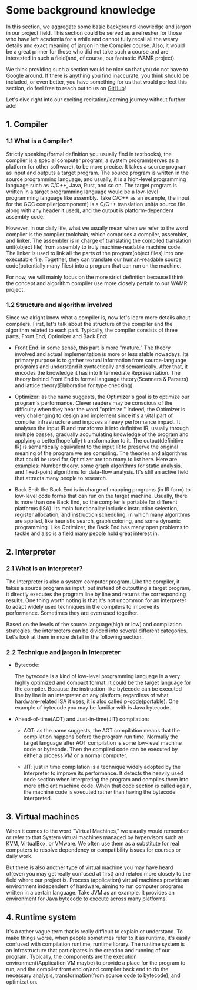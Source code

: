 # Some background knowledge

In this section, we aggregate some basic background knowledge and jargon in our project field. This section could be served as a refresher for those who have left academia for a while and cannot fully recall all the weary details and exact meaning of jargon in the Compiler course. Also, it would be a great primer for those who did not take such a course and are interested in such a field(and, of course, our fantastic WAMR project).

We think providing such a section would be nice so that you do not have to Google around. If there is anything you find inaccurate, you think should be included, or even better, you have something for us that would perfect this section, do feel free to reach out to us on [GitHub](https://github.com/bytecodealliance/wasm-micro-runtime)!

Let's dive right into our exciting recitation/learning journey without further ado!

## 1. Compiler

### 1.1 What is a Compiler?

Strictly speaking(formal definition you usually find in textbooks), the compiler is a special computer program, a system program(serves as a platform for other software), to be more precise. It takes a source program as input and outputs a target program. The source program is written in the source programming language, and usually, it is a high-level programming language such as C/C++, Java, Rust, and so on. The target program is written in a target programming language would be a low-level programming language like assembly. Take C/C++ as an example, the input for the GCC compiler(component) is a C/C++ translation unit(a source file along with any header it used), and the output is platform-dependent assembly code.

However, in our daily life, what we usually mean when we refer to the word compiler is the compiler toolchain, which comprises a compiler, assembler, and linker. The assembler is in charge of translating the compiled translation unit(object file) from assembly to truly machine-readable machine code. The linker is used to link all the parts of the program(object files) into one executable file. Together, they can translate our human-readable source code(potentially many files) into a program that can run on the machine.

For now, we will mainly focus on the more strict definition because I think the concept and algorithm compiler use more closely pertain to our WAMR project.

<!-- TODO: graph -->

### 1.2 Structure and algorithm involved

<!-- TODO: graph -->

Since we alright know what a compiler is, now let's learn more details about compilers. First, let's talk about the structure of the compiler and the algorithm related to each part. Typically, the compiler consists of three parts, Front End, Optimizer and Back End:

- Front End: in some sense, this part is more "mature." The theory involved and actual implementation is more or less stable nowadays. Its primary purpose is to gather textual information from source-language programs and understand it syntactically and semantically. After that, it encodes the knowledge it has into Intermediate Representation. The theory behind Front End is formal language theory(Scanners & Parsers) and lattice theory(Elaboration for type checking).

- Optimizer: as the name suggests, the Optimizer's goal is to optimize our program's performance. Clever readers may be conscious of the difficulty when they hear the word "optimize." Indeed, the Optimizer is very challenging to design and implement since it's a vital part of compiler infrastructure and imposes a heavy performance impact. It analyses the input IR and transforms it into definitive IR, usually through multiple passes, gradually accumulating knowledge of the program and applying a better(hopefully) transformation to it. The output(definitive IR) is semantically equivalent to the input IR to preserve the original meaning of the program we are compiling. The theories and algorithms that could be used for Optimizer are too many to list here. Here are examples: Number theory, some graph algorithms for static analysis, and fixed-point algorithms for data-flow analysis. It's still an active field that attracts many people to research.

- Back End: the Back End is in charge of mapping programs (in IR form) to low-level code forms that can run on the target machine. Usually, there is more than one Back End, so the compiler is portable for different platforms (ISA). Its main functionality includes instruction selection, register allocation, and instruction scheduling, in which many algorithms are applied, like heuristic search, graph coloring, and some dynamic programming. Like Optimizer, the Back End has many open problems to tackle and also is a field many people hold great interest in.

## 2. Interpreter

### 2.1 What is an Interpreter?

The Interpreter is also a system computer program. Like the compiler, it takes a source program as input; but instead of outputting a target program, it directly executes the program line by line and returns the corresponding results. One thing worth noting is that it's not uncommon for an interpreter to adapt widely used techniques in the compilers to improve its performance. Sometimes they are even used together.

Based on the levels of the source language(high or low) and compilation strategies, the interpreters can be divided into several different categories. Let's look at them in more detail in the following section.

### 2.2  Technique and jargon in Interpreter

- Bytecode:

  The bytecode is a kind of low-level programming language in a very highly optimized and compact format. It could be the target language for the compiler. Because the instruction-like bytecode can be executed line by line in an interpreter on any platform, regardless of what hardware-related ISA it uses, it is also called p-code(portable). One example of bytecode you may be familiar with is Java bytecode.
  
- Ahead-of-time(AOT) and Just-in-time(JIT) compilation:

  - AOT: as the name suggests, the AOT compilation means that the compilation happens before the program run time. Normally the target language after  AOT compilation is some low-level machine code or bytecode. Then the compiled code can be executed by either a process VM or a normal computer.

  - JIT: just in time compilation is a technique widely adopted by the Interpreter to improve its performance. It detects the heavily used code section when interpreting the program and compiles them into more efficient machine code. When that code section is called again, the machine code is executed rather than having the bytecode interpreted.

## 3. Virtual machines

When it comes to the word "Virtual Machines," we usually would remember or refer to that System virtual machines managed by hypervisors such as KVM, VirtualBox, or VMware. We often use them as a substitute for real computers to resolve dependency or compatibility issues for courses or daily work.

But there is also another type of virtual machine you may have heard of(even you may get really confused at first) and related more closely to the field where our project is. Process (application) virtual machines provide an environment independent of hardware, aiming to run computer programs written in a certain language. Take JVM as an example. It provides an environment for Java bytecode to execute across many platforms.

## 4. Runtime system

It's a rather vague term that is really difficult to explain or understand. To make things worse, when people sometimes refer to it as runtime, it's easily confused with compilation runtime, runtime library. The runtime system is an infrastructure that participates in the creation and running of our program. Typically, the components are the execution environment(Application VM maybe) to provide a place for the program to run, and the compiler front end or/and compiler back end to do the necessary analysis, transformation(from source code to bytecode), and optimization.
